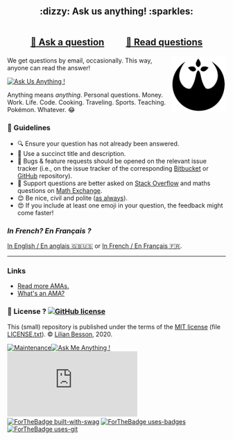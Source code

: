 
<h2 align="center">
:dizzy: Ask us anything! :sparkles:<br><br>

<a href="../../issues/new">:speech_balloon: Ask a question</a> &nbsp;&nbsp;&nbsp;&nbsp;&nbsp;&nbsp;&nbsp;&nbsp; <a href="../../issues?q=is%3Aissue+is%3Aclosed+sort%3Aupdated-desc">:book: Read questions</a>
</h2>

<img align="right" width="25%" src="Rennes_en_Resilience_logo_1024.png" alt="Logo, Rennes_en_Resilience_logo_1024.png">

We get questions by email, occasionally. This way, anyone can read the answer!

[![Ask Us Anything !](https://img.shields.io/badge/Ask%20us-anything-1abc9c.svg)](https://GitHub.com/Rennes-en-Resilience/Contact-us)

Anything means *anything*. Personal questions. Money. Work. Life. Code.
Cooking. Traveling. Sports. Teaching. Pokémon. Whatever. :joy:

### :memo: Guidelines

 - :mag: Ensure your question has not already been answered.
 - :memo: Use a succinct title and description.
 - :bug: Bugs & feature requests should be opened on the relevant issue tracker (i.e., on the issue tracker of the corresponding [Bitbucket](https://bitbucket.org/lbesson/) or [GitHub](https://github.com/Naereen/) repository).
 - :signal_strength: Support questions are better asked on [Stack Overflow](https://stackoverflow.com/) and maths questions on [Math Exchange](https://math.stackexchange.com/).
 - :blush: Be nice, civil and polite ([as always](http://contributor-covenant.org/version/1/4/)).
 - :heart_eyes: If you include at least one emoji in your question, the feedback might come faster!

### *In French? En Français ?*
[In English / En anglais :gb::us:](https://github.com/Rennes-en-Resilience/Contact-us)
or [In French / En Français :fr:](https://github.com/Rennes-en-Resilience/Contactez-nous).

----

### Links

 - [Read more AMAs.](https://github.com/sindresorhus/amas)
 - [What's an AMA?](https://en.wikipedia.org/wiki/Reddit#IAmA_and_AMA)

### :scroll: License ? [![GitHub license](https://img.shields.io/github/license/Rennes-en-Resilience/Contact-us.svg)](https://github.com/Rennes-en-Resilience/Contact-us/blob/master/LICENSE)
This (small) repository is published under the terms of the [MIT license](http://lbesson.mit-license.org/) (file [LICENSE.txt](LICENSE.txt)).
© [Lilian Besson](https://GitHub.com/Naereen), 2020.

[![Maintenance](https://img.shields.io/badge/Maintenu%3F-oui-green.svg)](https://GitHub.com/Rennes-en-Resilience/Contact-us/graphs/commit-activity)[![Ask Me Anything !](https://img.shields.io/badge/Ask%20me-anything-1abc9c.svg)](https://GitHub.com/Rennes-en-Resilience/Contact-us)
[![Analytics](https://ga-beacon.appspot.com/UA-38514290-17/github.com/Rennes-en-Resilience/Contact-us/README.md?pixel)](https://GitHub.com/Rennes-en-Resilience/Contact-us/)
[![ForTheBadge built-with-swag](http://ForTheBadge.com/images/badges/built-with-swag.svg)](https://GitHub.com/Naereen/)
[![ForTheBadge uses-badges](http://ForTheBadge.com/images/badges/uses-badges.svg)](http://ForTheBadge.com)
[![ForTheBadge uses-git](http://ForTheBadge.com/images/badges/uses-git.svg)](https://GitHub.com/)
